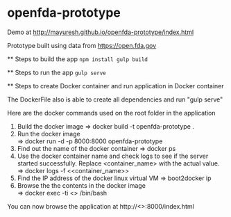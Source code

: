 # openfda-prototype

Demo at http://mayuresh.github.io/openfda-prototype/index.html

Prototype built using data from https://open.fda.gov 

** Steps to build the app
`
npm install
gulp build
`

** Steps to run the app
`
gulp serve
`

** Steps to create Docker container and run application in Docker container

The DockerFile also is able to create all dependencies and run "gulp serve"

Here are the docker commands used on the root folder in the application

1. Build the docker image
    => docker build -t openfda-prototype .
2. Run the docker image    
    => docker run -d -p 8000:8000 openfda-prototype 
3. Find out the name of the docker container
    => docker ps
4. Use the docker container name and check logs to see if the server started successfully. Replace <container_name> with the actual value.
    => docker logs -f <<container_name>>
5. Find the IP address of the docker linux virtual VM
    => boot2docker ip 
6. Browse the the contents in the docker image      
    => docker exec -ti <<container id>> /bin/bash
    
You can now browse the application at http://<<ip returned by boot2docker ip>>:8000/index.html    
